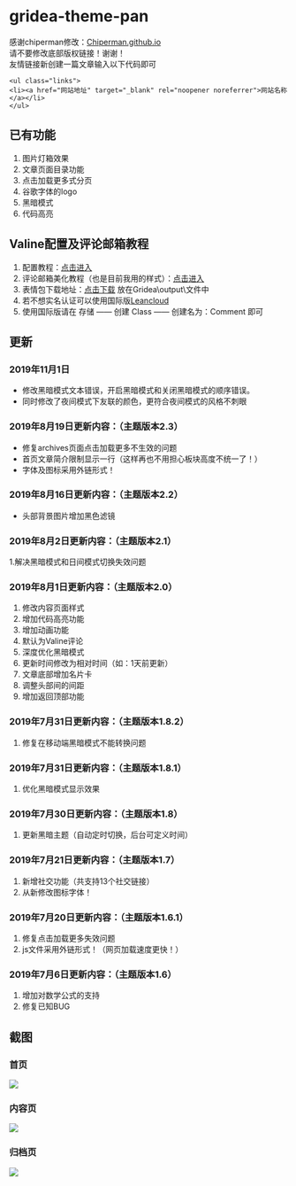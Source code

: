 # gridea-theme-pan

感谢chiperman修改：[Chiperman.github.io](https://chiperman.github.io)
</br>
请不要修改底部版权链接！谢谢！
</br>
友情链接新创建一篇文章输入以下代码即可
```
<ul class="links">
<li><a href="网站地址" target="_blank" rel="noopener noreferrer">网站名称</a></li>
</ul>
```

## 已有功能
1. 图片灯箱效果
2. 文章页面目录功能
3. 点击加载更多式分页
4. 谷歌字体的logo
5. 黑暗模式
6. 代码高亮

## Valine配置及评论邮箱教程
1. 配置教程：[点击进入](https://deserts.io/diy-a-comment-system/)
2. 评论邮箱美化教程（也是目前我用的样式）：[点击进入](https://immmmm.com/valine-diy)
3. 表情包下载地址：[点击下载](http://cloud.panjunwen.com/alu.zip) 放在Gridea\output\文件中
4. 若不想实名认证可以使用国际版[Leancloud](https://console.leancloud.app)
5. 使用国际版请在 存储 —— 创建 Class —— 创建名为：Comment 即可

## 更新
### 2019年11月1日
- 修改黑暗模式文本错误，开启黑暗模式和关闭黑暗模式的顺序错误。
- 同时修改了夜间模式下友联的颜色，更符合夜间模式的风格不刺眼
### 2019年8月19日更新内容：（主题版本2.3）
- 修复archives页面点击加载更多不生效的问题
- 首页文章简介限制显示一行（这样再也不用担心板块高度不统一了！）
- 字体及图标采用外链形式！
### 2019年8月16日更新内容：（主题版本2.2）
- 头部背景图片增加黑色滤镜
### 2019年8月2日更新内容：（主题版本2.1）
1.解决黑暗模式和日间模式切换失效问题

### 2019年8月1日更新内容：（主题版本2.0）
1. 修改内容页面样式
2. 增加代码高亮功能
3. 增加动画功能
4. 默认为Valine评论
5. 深度优化黑暗模式
6. 更新时间修改为相对时间（如：1天前更新）
7. 文章底部增加名片卡
8. 调整头部间的间距
9. 增加返回顶部功能

### 2019年7月31日更新内容：（主题版本1.8.2）
1. 修复在移动端黑暗模式不能转换问题

### 2019年7月31日更新内容：（主题版本1.8.1）
1. 优化黑暗模式显示效果

### 2019年7月30日更新内容：（主题版本1.8）
1. 更新黑暗主题（自动定时切换，后台可定义时间）

### 2019年7月21日更新内容：（主题版本1.7）
1. 新增社交功能（共支持13个社交链接）
2. 从新修改图标字体！

### 2019年7月20日更新内容：（主题版本1.6.1）
1. 修复点击加载更多失效问题
2. js文件采用外链形式！（网页加载速度更快！）

### 2019年7月6日更新内容：（主题版本1.6）
1. 增加对数学公式的支持
2. 修复已知BUG

## 截图

### 首页
![](https://i.loli.net/2019/07/12/5d287c18dca8a23556.jpg)

### 内容页
![](https://i.loli.net/2019/07/12/5d287c6ee9b2468919.jpg)

### 归档页
![](https://i.loli.net/2019/07/12/5d287c493e00b24265.jpg)
